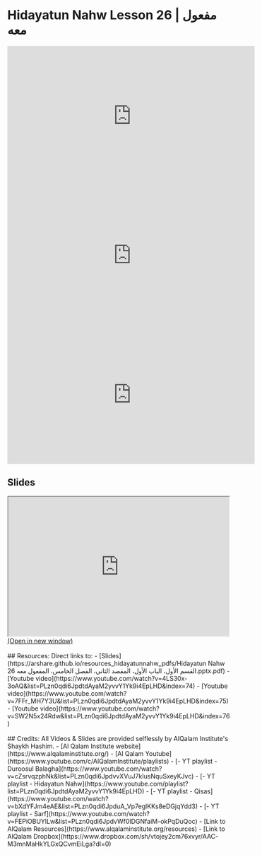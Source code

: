 # Hidayatun Nahw Lesson 26 | مفعول معه

<iframe width="560" height="315" src="https://www.youtube-nocookie.com/embed/4LS30x-3oAQ?start=0" frameborder="0" allow="accelerometer; autoplay; encrypted-media; gyroscope; picture-in-picture" allowfullscreen="allowfullscreen"></iframe><BR>

<iframe width="560" height="315" src="https://www.youtube-nocookie.com/embed/7FFr_MH7Y3U?start=0" frameborder="0" allow="accelerometer; autoplay; encrypted-media; gyroscope; picture-in-picture" allowfullscreen="allowfullscreen"></iframe><BR>

<iframe width="560" height="315" src="https://www.youtube-nocookie.com/embed/SW2N5x24Rdw?start=0" frameborder="0" allow="accelerometer; autoplay; encrypted-media; gyroscope; picture-in-picture" allowfullscreen="allowfullscreen"></iframe><BR>

<h2>Slides</h2>
<div>
    <object
    data='https://arshare.github.io/resources_hidayatunnahw_pdfs/Hidayatun Nahw 26 القسم الأول، الباب الأول، المقصد الثاني، الفصل الخامس، المفعول معه.pptx.pdf'
    type="application/pdf"
    width="560"
    height="315"
    >
    <iframe
        src='https://arshare.github.io/resources_hidayatunnahw_pdfs/Hidayatun Nahw 26 القسم الأول، الباب الأول، المقصد الثاني، الفصل الخامس، المفعول معه.pptx.pdf'
        width="500"
        height="315"
    >
    <p>This browser does not support PDF!</p>
    </iframe>
    </object>
</div>
<A HREF='https://arshare.github.io/resources_hidayatunnahw_pdfs/Hidayatun Nahw 26 القسم الأول، الباب الأول، المقصد الثاني، الفصل الخامس، المفعول معه.pptx.pdf' target=_>(Open in new window)</A>
<BR><BR>
## Resources:
Direct links to:
- [Slides](https://arshare.github.io/resources_hidayatunnahw_pdfs/Hidayatun Nahw 26 القسم الأول، الباب الأول، المقصد الثاني، الفصل الخامس، المفعول معه.pptx.pdf)
- [Youtube video](https://www.youtube.com/watch?v=4LS30x-3oAQ&list=PLzn0qdi6JpdtdAyaM2yvvY1Yk9i4EpLHD&index=74)
- [Youtube video](https://www.youtube.com/watch?v=7FFr_MH7Y3U&list=PLzn0qdi6JpdtdAyaM2yvvY1Yk9i4EpLHD&index=75)
- [Youtube video](https://www.youtube.com/watch?v=SW2N5x24Rdw&list=PLzn0qdi6JpdtdAyaM2yvvY1Yk9i4EpLHD&index=76)
<BR><BR>
## Credits:
All Videos & Slides are provided selflessly by AlQalam Institute's Shaykh Hashim.
- [Al Qalam Institute website](https://www.alqalaminstitute.org/)
- [Al Qalam Youtube](https://www.youtube.com/c/AlQalamInstitute/playlists)
- [- YT playlist - Duroosul Balagha](https://www.youtube.com/watch?v=cZsrvqzphNk&list=PLzn0qdi6JpdvvXVuJ7kIusNquSxeyKJvc)
- [- YT playlist - Hidayatun Nahw](https://www.youtube.com/playlist?list=PLzn0qdi6JpdtdAyaM2yvvY1Yk9i4EpLHD)
- [- YT playlist - Qisas](https://www.youtube.com/watch?v=bXdYFJm4eAE&list=PLzn0qdi6JpduA_Vp7eglKKs8eDGjqYdd3)
- [- YT playlist - Sarf](https://www.youtube.com/watch?v=FEPiOBUYlLw&list=PLzn0qdi6JpdvWf0IDGNfaiM-okPqDuQoc)
- [Link to AlQalam Resources](https://www.alqalaminstitute.org/resources)
- [Link to AlQalam Dropbox](https://www.dropbox.com/sh/vtojey2cm76xvyr/AAC-M3mnMaHkYLGxQCvmEiLga?dl=0)
